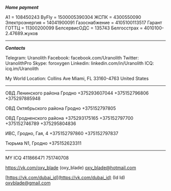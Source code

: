 _**Home payment**_

A1 = 108450243
ByFly = 1500005390304
ЖСПК = 4300550090
Электроэнергия = 14041900091
Газоснабжение = 4105100113517
Гарант ГОТТЦ = 11300200099
БелсервисОДС = 135743
Белгосстрах = 4010100-2.47689.жуков

___
 
 _**Contacts**_

Telegram: Uranolith
Facebook: facebook.com/Uranolith
Twitter: UranolithPro
Skype: foroxygen
Linkedin: linkedin.com/in/Uranolith
ICQ: icq.im/Uranolith
  
My World Location:
Collins Ave
Miami, FL 33160-4763
United States

___

ОВД Ленинского района Гродно
+375293607044
+375152796806
+375297885948

ОВД Октябрьского района Гродно
+375152797805

ОВД Гродненского района
+375293175165
+375152797700
+375152746789
+375295804836

ИВС, Гродно, Гая, 4
+375152797860
+375152797837

Тюрьма N1, Гродно
+375152623311

___

MY ICQ
411866471
751740708
  
https://vk.com/oxy_blade
(oxy_blade)
[oxy_blade@hotmail.com](mailto:oxy_blade@hotmail.com)
  
[https://vk.com/dubai_id](https://vk.com/dubai_id)
(Id Id)
[oxyblade@gmail.com](mailto:oxyblade@gmail.com)
